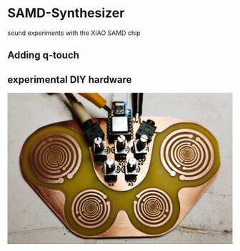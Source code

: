 # SAMD-Synthesizer
sound experiments with the XIAO SAMD chip

## Adding q-touch


## experimental DIY hardware

![](https://github.com/dusjagr/SAMD-Synthesizer/raw/main/hardware/Lakhosky_Synth/Lakhowksy_board_version1.jpg)
